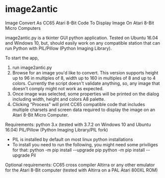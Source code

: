 # image2antic
Image Convert As CC65 Atari 8-Bit Code To Display Image On Atari 8-Bit Micro Computers 

image2antic.py is a tkinter GUI python application.
Tested on Ubuntu 16.04 and Windows 10, but, should easily work on any compatible station that can run Python with PIL/Pillow (Python Imaging Library).

To start the app, 
1. run image2antic.py
2. Browse for an image you'd like to convert. This version supports height up to 96 in multiples of 8, width up to 160 in multiples of 8 and up to 4 colors. Currently the script doesn't validate anything, so, any image that doesn't comply might not work as expected.
3. Once image was selected, some properties will be printed on the dialog including width, height and colors A8 palette.
4. Clicking "Process" will print CC65 compatible code that includes multiple charsets and screen data required to display the image on an Atari 8-Bit Micro Computer.

Requirements:
python 3.x (tested with 3.7.2 on Windows 10 and Ubuntu 16.04)
PIL/Pillow (Python Imaging Library/PIL fork)
- PIL is installed by default on most linux python installations
- To install you need to run the following, you might need some priviliges for that:
python -m pip install --upgrade pip
python -m pip install --upgrade Pil

Optional requirements:
CC65 cross compiler
Altirra or any other emulator for the Atari 8-Bit computer (tested with Altirra on a PAL Atari 800XL ROM)
